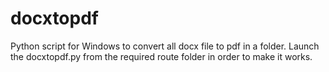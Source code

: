 # docxtopdf
 Python script for Windows to convert all docx file to pdf in a folder.
 Launch the docxtopdf.py from the required route folder in order to make it works.
